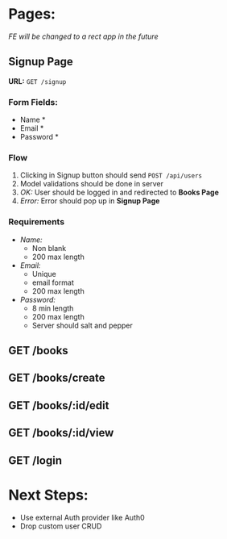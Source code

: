 # Pages:

*FE will be changed to a rect app in the future*

## Signup Page

**URL:** `GET /signup`

### Form Fields:
- Name *
- Email *
- Password *

### Flow

1. Clicking in Signup button should send `POST /api/users`
1. Model validations should be done in server
1. *OK:* User should be logged in and redirected to **Books Page**
1. *Error:* Error should pop up in **Signup Page**

### Requirements
- *Name:*
  - Non blank
  - 200 max length
- *Email:*
  - Unique
  - email format
  - 200 max length
- *Password:*
  - 8 min length
  - 200 max length
  - Server should salt and pepper

## GET /books
## GET /books/create
## GET /books/:id/edit
## GET /books/:id/view
## GET /login

# Next Steps:
- Use external Auth provider like Auth0
- Drop custom user CRUD
